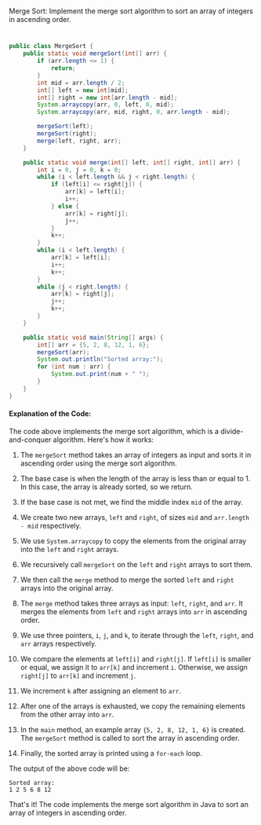 #
Merge Sort: Implement the merge sort algorithm to sort an array of integers in ascending order.
#

```java
public class MergeSort {
    public static void mergeSort(int[] arr) {
        if (arr.length <= 1) {
            return;
        }
        int mid = arr.length / 2;
        int[] left = new int[mid];
        int[] right = new int[arr.length - mid];
        System.arraycopy(arr, 0, left, 0, mid);
        System.arraycopy(arr, mid, right, 0, arr.length - mid);

        mergeSort(left);
        mergeSort(right);
        merge(left, right, arr);
    }

    public static void merge(int[] left, int[] right, int[] arr) {
        int i = 0, j = 0, k = 0;
        while (i < left.length && j < right.length) {
            if (left[i] <= right[j]) {
                arr[k] = left[i];
                i++;
            } else {
                arr[k] = right[j];
                j++;
            }
            k++;
        }
        while (i < left.length) {
            arr[k] = left[i];
            i++;
            k++;
        }
        while (j < right.length) {
            arr[k] = right[j];
            j++;
            k++;
        }
    }

    public static void main(String[] args) {
        int[] arr = {5, 2, 8, 12, 1, 6};
        mergeSort(arr);
        System.out.println("Sorted array:");
        for (int num : arr) {
            System.out.print(num + " ");
        }
    }
}
```

#### Explanation of the Code:

The code above implements the merge sort algorithm, which is a divide-and-conquer algorithm. Here's how it works:

1. The `mergeSort` method takes an array of integers as input and sorts it in ascending order using the merge sort algorithm.

2. The base case is when the length of the array is less than or equal to 1. In this case, the array is already sorted, so we return.

3. If the base case is not met, we find the middle index `mid` of the array.

4. We create two new arrays, `left` and `right`, of sizes `mid` and `arr.length - mid` respectively.

5. We use `System.arraycopy` to copy the elements from the original array into the `left` and `right` arrays.

6. We recursively call `mergeSort` on the `left` and `right` arrays to sort them.

7. We then call the `merge` method to merge the sorted `left` and `right` arrays into the original array.

8. The `merge` method takes three arrays as input: `left`, `right`, and `arr`. It merges the elements from `left` and `right` arrays into `arr` in ascending order.

9. We use three pointers, `i`, `j`, and `k`, to iterate through the `left`, `right`, and `arr` arrays respectively.

10. We compare the elements at `left[i]` and `right[j]`. If `left[i]` is smaller or equal, we assign it to `arr[k]` and increment `i`. Otherwise, we assign `right[j]` to `arr[k]` and increment `j`.

11. We increment `k` after assigning an element to `arr`.

12. After one of the arrays is exhausted, we copy the remaining elements from the other array into `arr`.

13. In the `main` method, an example array `{5, 2, 8, 12, 1, 6}` is created. The `mergeSort` method is called to sort the array in ascending order.

14. Finally, the sorted array is printed using a `for-each` loop.

The output of the above code will be:
```
Sorted array:
1 2 5 6 8 12
```

That's it! The code implements the merge sort algorithm in Java to sort an array of integers in ascending order.
